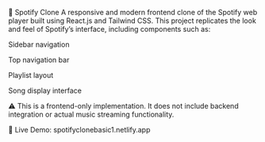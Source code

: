 🎵 Spotify Clone
A responsive and modern frontend clone of the Spotify web player built using React.js and Tailwind CSS. This project replicates the look and feel of Spotify’s interface, including components such as:

Sidebar navigation

Top navigation bar

Playlist layout

Song display interface

⚠️ This is a frontend-only implementation. It does not include backend integration or actual music streaming functionality.

🔗 Live Demo: spotifyclonebasic1.netlify.app
